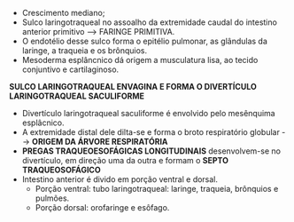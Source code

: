 * Crescimento mediano; 
* Sulco laringotraqueal no assoalho da extremidade caudal do intestino anterior primitivo --> FARINGE PRIMITIVA. 
* O endotélio desse sulco forma o epitélio pulmonar, as glândulas da laringe, a traqueia e os brônquios. 
* Mesoderma esplâncnico dá origem a musculatura lisa, ao tecido conjuntivo e cartilaginoso. 

**SULCO LARINGOTRAQUEAL ENVAGINA E FORMA O DIVERTÍCULO LARINGOTRAQUEAL SACULIFORME**

* Divertículo laringotraqueal saculiforme é envolvido pelo mesênquima esplâcnico. 
* A extremidade distal dele dilta-se e forma o broto respiratório globular --> **ORIGEM DA ÁRVORE RESPIRATÓRIA**
* **PREGAS TRAQUEOESOFÁGICAS LONGITUDINAIS** desenvolvem-se no divertículo, em direção uma da outra e formam o **SEPTO TRAQUEOSOFÁGICO**
* Intestino anterior é divido em porção ventral e dorsal. 
	* Porção ventral: tubo laringotraqueal: laringe, traqueia, brônquios e pulmões. 
	* Porção dorsal: orofaringe e esôfago. 

